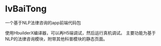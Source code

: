 # lvBaiTong
一个基于NLP法律咨询的app前端代码包

使用HbuilderX编译器，可以再H5端调试，然后运行真机调试。
主要功能为基于NLP的法律咨询模块，附带其他科普模块的静态页面。
